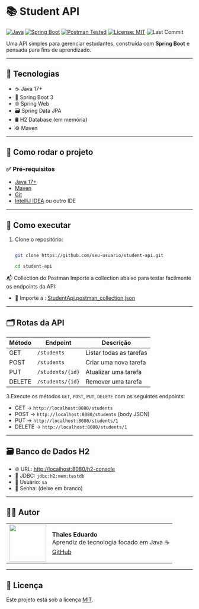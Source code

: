# 📚 Student API

[![Java](https://img.shields.io/badge/Java-17-blue?logo=java)](https://www.oracle.com/java/)
[![Spring Boot](https://img.shields.io/badge/Spring%20Boot-3.4.5-brightgreen?logo=spring-boot)](https://spring.io/projects/spring-boot)
[![Postman Tested](https://img.shields.io/badge/Tested%20with-Postman-orange?logo=postman)](https://www.postman.com/)
[![License: MIT](https://img.shields.io/badge/License-MIT-yellow.svg)](./LICENSE)
![Last Commit](https://img.shields.io/github/last-commit/thales32k0/StudentManager)

Uma API simples para gerenciar estudantes, construída com **Spring Boot** e pensada para fins de aprendizado.

---

## 🚀 Tecnologias

- ☕ Java 17+
- 🌱 Spring Boot 3
- 🌐 Spring Web
- 🗃️ Spring Data JPA
- 🛢️ H2 Database (em memória)
- ⚙️ Maven


---

## 🚀 Como rodar o projeto

### ✅ Pré-requisitos
- [Java 17+](https://www.oracle.com/java/technologies/javase-downloads.html)
- [Maven](https://maven.apache.org/)
- [Git](https://git-scm.com/)
- [IntelliJ IDEA](https://www.jetbrains.com/idea/) ou outro IDE

---

## 🔧 Como executar

1. Clone o repositório:
   ```bash
   
   git clone https://github.com/seu-usuario/student-api.git
   
   cd student-api


📬 Collection do Postman
Importe a collection abaixo para testar facilmente os endpoints da API:

- 📁 Importe a : [StudentApi.postman_collection.json](https://github.com/thales32k0/StudentManager/blob/main/StudentApi.postman_collection.json)

---

## 🗂️ Rotas da API

| Método | Endpoint       | Descrição               |
|--------|----------------|-------------------------|
| GET    | `/students`       | Listar todas as tarefas |
| POST   | `/students`       | Criar uma nova tarefa   |
| PUT    | `/students/{id}`  | Atualizar uma tarefa    |
| DELETE | `/students/{id}`  | Remover uma tarefa      |


3.Execute os métodos `GET`, `POST`, `PUT`, `DELETE` com os seguintes endpoints:

 - GET → `http://localhost:8080/students`
- POST → `http://localhost:8080/students` (body JSON)
- PUT → `http://localhost:8080/students/1`
- DELETE → `http://localhost:8080/students/1`

---

## 🗃️ Banco de Dados H2

- 🌐 URL: [http://localhost:8080/h2-console](http://localhost:8080/h2-console)
- 🧬 JDBC: `jdbc:h2:mem:testdb`
- 👤 Usuário: `sa`
- 🔑 Senha: (deixe em branco)

---

## 👨‍💻 Autor
<table>
  <tr>
    <td><img src="https://avatars.githubusercontent.com/u/89024257?v=4" width="100"/></td>
    <td>
      <b>Thales Eduardo</b><br/>
      Aprendiz de tecnologia focado em Java ☕<br/>
      <a href="https://github.com/thales32k0">GitHub</a>
    </td>
  </tr>
</table>

---

## 📄 Licença
Este projeto está sob a licença [MIT](LICENSE).

